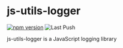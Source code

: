 # js-utils-logger

[![npm version](https://badge.fury.io/js/@sol.ac%2Fjs-utils-logger.svg)](https://badge.fury.io/js/@sol.ac%2Fjs-utils-logger)
![Last Push](https://github.com/ash-uncover/js-utils-logger/actions/workflows/PUSH-publish.yml/badge.svg)

js-utils-logger is a JavaScript logging library
